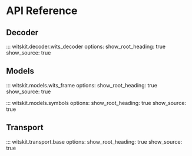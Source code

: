 # API Reference

## Decoder

::: witskit.decoder.wits_decoder
    options:
        show_root_heading: true
        show_source: true

## Models

::: witskit.models.wits_frame
    options:
        show_root_heading: true
        show_source: true

::: witskit.models.symbols
    options:
        show_root_heading: true
        show_source: true

## Transport

::: witskit.transport.base
    options:
        show_root_heading: true
        show_source: true
